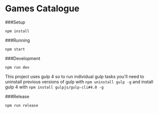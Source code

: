 # Games Catalogue

###Setup

`npm install`

###Running

`npm start`
        
###Development

`npm run dev`

This project uses gulp 4 so to run individual gulp tasks you'll need to uninstall previous versions of gulp with `npm uninstall gulp -g` and install gulp 4 with `npm install gulpjs/gulp-cli#4.0 -g`

###Release

`npm run release`
